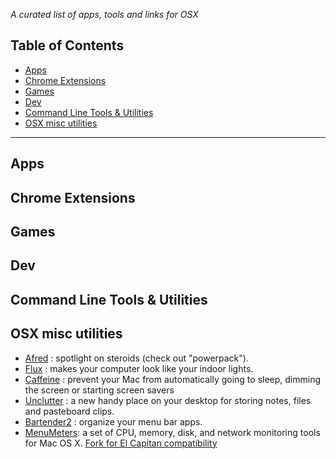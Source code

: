 *A curated list of apps, tools and links for OSX*

## Table of Contents

- [Apps](#apps)
- [Chrome Extensions](#chrome-extensions)
- [Games](#games)
- [Dev](#dev)
- [Command Line Tools & Utilities](command-line-tools--utilities)
- [OSX misc utilities](#OSX-misc-utilities)

---

## Apps

## Chrome Extensions

## Games

## Dev

## Command Line Tools & Utilities

## OSX misc utilities

- [Afred](https://www.alfredapp.com/) : spotlight on steroids (check out "powerpack").
- [Flux](https://justgetflux.com/) : makes your computer look like your indoor lights.
- [Caffeine](http://lightheadsw.com/caffeine/) : prevent your Mac from automatically going to sleep, dimming the screen or starting screen savers
- [Unclutter](http://unclutterapp.com/) : a new handy place on your desktop for storing notes, files and pasteboard clips.
- [Bartender2](https://www.macbartender.com/) : organize your menu bar apps.
- [MenuMeters](http://ragingmenace.com/software/menumeters/index.html): a set of CPU, memory, disk, and network monitoring tools for Mac OS X.  [Fork for El Capitan compatibility](http://member.ipmu.jp/yuji.tachikawa/MenuMetersElCapitan/)
